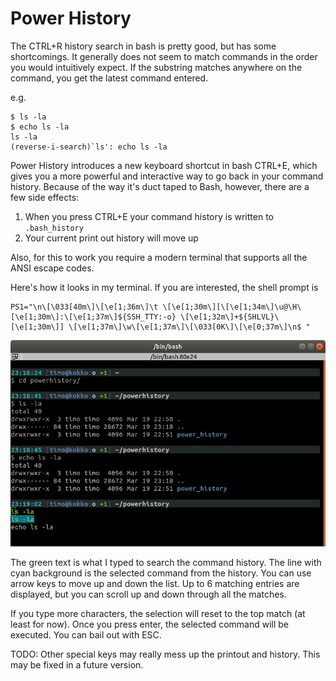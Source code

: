 # Power History

The CTRL+R history search in bash is pretty good, but has some shortcomings. 
It generally does not seem to match commands in the order you would 
intuitively expect. If the substring matches anywhere on the command, you 
get the latest command entered. 

e.g.

```
$ ls -la 
$ echo ls -la
ls -la
(reverse-i-search)`ls': echo ls -la
```

Power History introduces a new keyboard shortcut in bash CTRL+E, which gives
you a more powerful and interactive way to go back in your command history. 
Because of the way it's duct taped to Bash, however, there are a few side
effects:

  1. When you press CTRL+E your command history is written to `.bash_history` 
  2. Your current print out history will move up
  
Also, for this to work you require a modern terminal that supports all
the ANSI escape codes. 

Here's how it looks in my terminal. If you are interested, the shell 
prompt is 
```
PS1="\n\[\033[40m\]\[\e[1;36m\]\t \[\e[1;30m\][\[\e[1;34m\]\u@\H\[\e[1;30m\]:\[\e[1;37m\]${SSH_TTY:-o} \[\e[1;32m\]+${SHLVL}\[\e[1;30m\]] \[\e[1;37m\]\w\[\e[1;37m\]\[\033[0K\]\[\e[0;37m\]\n$ "
```

![](screenshot.png)


The green text is what I typed to search the command history. The line
with cyan background is the selected command from the history. You can
use arrow keys to move up and down the list. Up to 6 matching entries 
are displayed, but you can scroll up and down through all the matches. 

If you type more characters, the selection will reset to the top match 
(at least for now). Once you press enter, the selected command will be 
executed. You can bail out with ESC.

TODO: Other special keys may really mess up the printout and history. 
This may be fixed in a future version.



